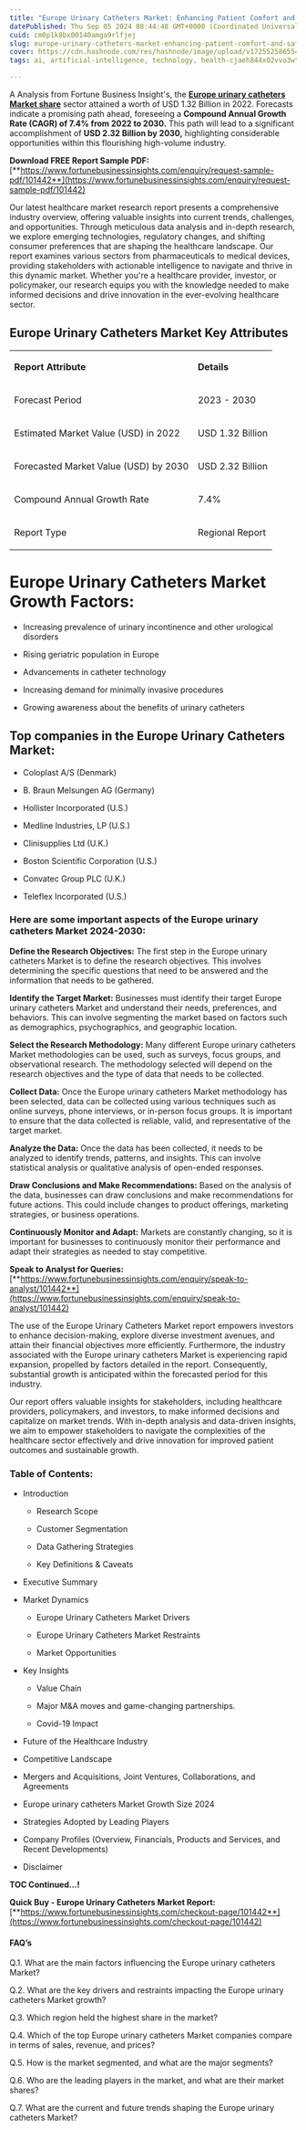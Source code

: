 ```yaml
---
title: "Europe Urinary Catheters Market: Enhancing Patient Comfort and Safety with Innovative Catheter Designs"
datePublished: Thu Sep 05 2024 08:44:48 GMT+0000 (Coordinated Universal Time)
cuid: cm0p1k8bx00140amga9rlfjej
slug: europe-urinary-catheters-market-enhancing-patient-comfort-and-safety-with-innovative-catheter-designs
cover: https://cdn.hashnode.com/res/hashnode/image/upload/v1725525865549/dcc30a36-bad9-4f23-a0ef-d1dc2ac5ac9e.png
tags: ai, artificial-intelligence, technology, health-cjaeh844x02vvo3wtj5r2s75q, healthcare

---
```


A Analysis from Fortune Business Insight's, the [**Europe urinary catheters Market share**](https://www.fortunebusinessinsights.com/industry-reports/europe-urinary-catheters-market-101442) sector attained a worth of USD 1.32 Billion in 2022. Forecasts indicate a promising path ahead, foreseeing a **Compound Annual Growth Rate (CAGR) of 7.4% from 2022 to 2030.** This path will lead to a significant accomplishment of **USD 2.32 Billion by 2030,** highlighting considerable opportunities within this flourishing high-volume industry.

**Download FREE Report Sample PDF:** [**https://www.fortunebusinessinsights.com/enquiry/request-sample-pdf/101442**](https://www.fortunebusinessinsights.com/enquiry/request-sample-pdf/101442)

Our latest healthcare market research report presents a comprehensive industry overview, offering valuable insights into current trends, challenges, and opportunities. Through meticulous data analysis and in-depth research, we explore emerging technologies, regulatory changes, and shifting consumer preferences that are shaping the healthcare landscape. Our report examines various sectors from pharmaceuticals to medical devices, providing stakeholders with actionable intelligence to navigate and thrive in this dynamic market. Whether you're a healthcare provider, investor, or policymaker, our research equips you with the knowledge needed to make informed decisions and drive innovation in the ever-evolving healthcare sector.

## **Europe Urinary Catheters Market Key Attributes**

<table><tbody><tr><td colspan="1" rowspan="1"><p><strong>Report Attribute</strong></p></td><td colspan="1" rowspan="1"><p><strong>Details</strong></p></td></tr><tr><td colspan="1" rowspan="1"><p>Forecast Period</p></td><td colspan="1" rowspan="1"><p>2023 - 2030</p></td></tr><tr><td colspan="1" rowspan="1"><p>Estimated Market Value (USD) in&nbsp;2022</p></td><td colspan="1" rowspan="1"><p>USD 1.32 Billion</p></td></tr><tr><td colspan="1" rowspan="1"><p>Forecasted Market Value (USD) by&nbsp;2030</p></td><td colspan="1" rowspan="1"><p>USD 2.32 Billion</p></td></tr><tr><td colspan="1" rowspan="1"><p>Compound Annual Growth Rate</p></td><td colspan="1" rowspan="1"><p>7.4%</p></td></tr><tr><td colspan="1" rowspan="1"><p>Report Type</p></td><td colspan="1" rowspan="1"><p>Regional Report</p></td></tr></tbody></table>

# Europe Urinary Catheters Market Growth Factors:

* Increasing prevalence of urinary incontinence and other urological disorders
    
* Rising geriatric population in Europe
    
* Advancements in catheter technology
    
* Increasing demand for minimally invasive procedures
    
* Growing awareness about the benefits of urinary catheters
    

## **Top companies in the Europe Urinary Catheters Market:**

* Coloplast A/S (Denmark)
    
* B. Braun Melsungen AG (Germany)
    
* Hollister Incorporated (U.S.)
    
* Medline Industries, LP (U.S.)
    
* Clinisupplies Ltd (U.K.)
    
* Boston Scientific Corporation (U.S.)
    
* Convatec Group PLC (U.K.)
    
* Teleflex Incorporated (U.S.)
    

### **Here are some important aspects of the Europe urinary catheters Market 2024-2030:**

**Define the Research Objectives:** The first step in the Europe urinary catheters Market is to define the research objectives. This involves determining the specific questions that need to be answered and the information that needs to be gathered.

**Identify the Target Market:** Businesses must identify their target Europe urinary catheters Market and understand their needs, preferences, and behaviors. This can involve segmenting the market based on factors such as demographics, psychographics, and geographic location.

**Select the Research Methodology:** Many different Europe urinary catheters Market methodologies can be used, such as surveys, focus groups, and observational research. The methodology selected will depend on the research objectives and the type of data that needs to be collected.

**Collect Data:** Once the Europe urinary catheters Market methodology has been selected, data can be collected using various techniques such as online surveys, phone interviews, or in-person focus groups. It is important to ensure that the data collected is reliable, valid, and representative of the target market.

**Analyze the Data:** Once the data has been collected, it needs to be analyzed to identify trends, patterns, and insights. This can involve statistical analysis or qualitative analysis of open-ended responses.

**Draw Conclusions and Make Recommendations:** Based on the analysis of the data, businesses can draw conclusions and make recommendations for future actions. This could include changes to product offerings, marketing strategies, or business operations.

**Continuously Monitor and Adapt:** Markets are constantly changing, so it is important for businesses to continuously monitor their performance and adapt their strategies as needed to stay competitive.

**Speak to Analyst for Queries:** [**https://www.fortunebusinessinsights.com/enquiry/speak-to-analyst/101442**](https://www.fortunebusinessinsights.com/enquiry/speak-to-analyst/101442)

The use of the Europe Urinary Catheters Market report empowers investors to enhance decision-making, explore diverse investment avenues, and attain their financial objectives more efficiently. Furthermore, the industry associated with the Europe urinary catheters Market is experiencing rapid expansion, propelled by factors detailed in the report. Consequently, substantial growth is anticipated within the forecasted period for this industry.

Our report offers valuable insights for stakeholders, including healthcare providers, policymakers, and investors, to make informed decisions and capitalize on market trends. With in-depth analysis and data-driven insights, we aim to empower stakeholders to navigate the complexities of the healthcare sector effectively and drive innovation for improved patient outcomes and sustainable growth.

### **Table of Contents:**

* Introduction
    
    * Research Scope
        
    * Customer Segmentation
        
    * Data Gathering Strategies
        
    * Key Definitions & Caveats
        
* Executive Summary
    
* Market Dynamics
    
    * Europe Urinary Catheters Market Drivers
        
    * Europe Urinary Catheters Market Restraints
        
    * Market Opportunities
        
* Key Insights
    
    * Value Chain
        
    * Major M&A moves and game-changing partnerships.
        
    * Covid-19 Impact
        
* Future of the Healthcare Industry
    
* Competitive Landscape
    
* Mergers and Acquisitions, Joint Ventures, Collaborations, and Agreements
    
* Europe urinary catheters Market Growth Size 2024
    
* Strategies Adopted by Leading Players
    
* Company Profiles (Overview, Financials, Products and Services, and Recent Developments)
    
* Disclaimer
    

**TOC Continued…!**

**Quick Buy - Europe Urinary Catheters Market Report:** [**https://www.fortunebusinessinsights.com/checkout-page/101442**](https://www.fortunebusinessinsights.com/checkout-page/101442)

#### **FAQ’s**

Q.1. What are the main factors influencing the Europe urinary catheters Market?

Q.2. What are the key drivers and restraints impacting the Europe urinary catheters Market growth?

Q.3. Which region held the highest share in the market?

Q.4. Which of the top Europe urinary catheters Market companies compare in terms of sales, revenue, and prices?

Q.5. How is the market segmented, and what are the major segments?

Q.6. Who are the leading players in the market, and what are their market shares?

Q.7. What are the current and future trends shaping the Europe urinary catheters Market?